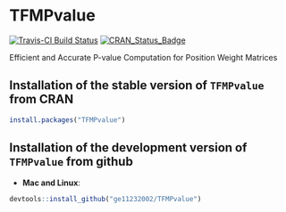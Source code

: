 # TFMPvalue
[![Travis-CI Build Status](https://travis-ci.org/ge11232002/TFMPvalue.svg?branch=master)](https://travis-ci.org/ge11232002/TFMPvalue)
[![CRAN_Status_Badge](http://www.r-pkg.org/badges/version/TFMPvalue)](http://cran.r-project.org/package=TFMPvalue)

Efficient and Accurate P-value Computation for Position Weight Matrices

## Installation of the stable version of `TFMPvalue` from CRAN

```R
install.packages("TFMPvalue")
```

## Installation of the development version of `TFMPvalue` from github

* **Mac and Linux**:

```R
devtools::install_github("ge11232002/TFMPvalue")
```
